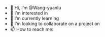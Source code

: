 - 👋 Hi, I’m @Wang-yuanlu
- 👀 I’m interested in 
- 🌱 I’m currently learning 
- 💞️ I’m looking to collaborate on a project on 
- 📫 How to reach me: 

<!---
Wang-yuanlu/Wang-yuanlu is a ✨ special ✨ repository because its `README.md` (this file) appears on your GitHub profile.
You can click the Preview link to take a look at your changes.
--->
